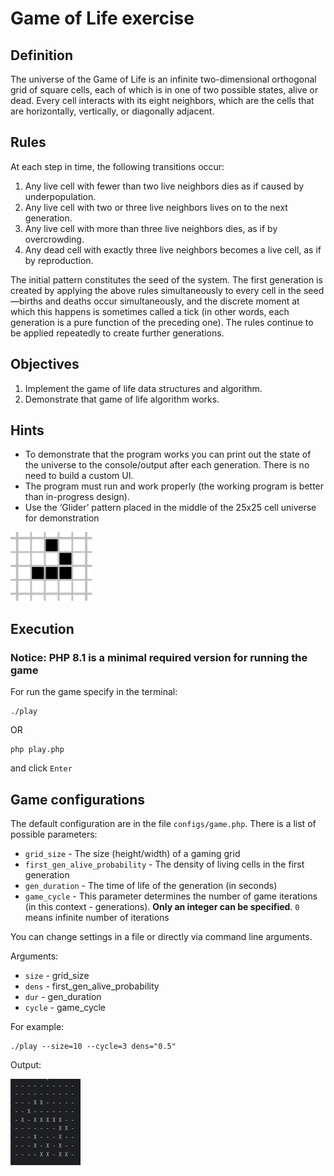 # **Game of Life exercise**  

## Definition

The universe of the Game of Life is an infinite two-dimensional orthogonal grid of square cells, each of  which is in one of two possible states, alive or dead. Every cell interacts with its eight neighbors, which  are the cells that are horizontally, vertically, or diagonally adjacent.  

## Rules
At each step in time, the following transitions occur:
1. Any live cell with fewer than two live neighbors dies as if caused by underpopulation.
2. Any live cell with two or three live neighbors lives on to the next generation.  
3. Any live cell with more than three live neighbors dies, as if by overcrowding.  
4. Any dead cell with exactly three live neighbors becomes a live cell, as if by reproduction.

The initial pattern constitutes the seed of the system. The first generation is created by applying the  above rules simultaneously to every cell in the seed—births and deaths occur simultaneously, and the  discrete moment at which this happens is sometimes called a tick (in other words, each generation is a  pure function of the preceding one). The rules continue to be applied repeatedly to create further  generations.  

## Objectives
1. Implement the game of life data structures and algorithm.
2. Demonstrate that game of life algorithm works.

## Hints  
   * To demonstrate that the program works you can print out the state of the universe to the  console/output after each generation. There is no need to build a custom UI.  
   * The program must run and work properly (the working program is better than in-progress  design).  
   * Use the ‘Glider’ pattern placed in the middle of the 25x25 cell universe for demonstration

![img_1.png](files/img_1.png)

## Execution

### Notice: PHP 8.1 is a minimal required version for running the game

For run the game specify in the terminal:

    ./play

OR

    php play.php

and click `Enter`

## Game configurations

The default configuration are in the file `configs/game.php`.
There is a list of possible parameters:
* `grid_size` - The size (height/width) of a gaming grid
* `first_gen_alive_probability` - The density of living cells in the first generation
* `gen_duration` - The time of life of the generation (in seconds)
* `game_cycle` - This parameter determines the number of game iterations (in this context - generations). **Only an integer can be specified**. `0` means infinite number of iterations

You can change settings in a file or directly via command line arguments.

Arguments:
* `size` - grid_size
* `dens` - first_gen_alive_probability
* `dur` - gen_duration
* `cycle` - game_cycle

For example:

    ./play --size=10 --cycle=3 dens="0.5"

Output:

![img.png](files/img.png)
